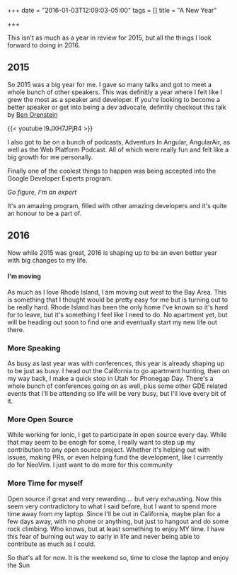 +++
date = "2016-01-03T12:09:03-05:00"
tags = []
title = "A New Year"

+++

This isn't as much as a year in review for 2015, but all the things I look forward to doing in 2016.

## 2015

So 2015 was a big year for me. I gave so many talks and got to meet a whole bunch of other speakers. This was definitly a year where I felt like I grew the most as a speaker and developer. If you're looking to become a better speaker or get into being a dev advocate, defintily checkout this talk by [Ben Orenstein](https://twitter.com/r00k)

{{< youtube l9JXH7JPjR4 >}}


I also got to be on a bunch of podcasts, Adventurs In Angular, AngularAir, as well as the Web Platform Podcast. All of which were really fun and felt like a big growth for me personally.

Finally one of the coolest things to happen was being accepted into the Google Developer Experts program.

_Go figure, I'm an expert_

It's an amazing program, filled with other amazing developers and it's quite an honour to be a part of.


## 2016

Now while 2015 was great, 2016 is shaping up to be an even better year with big changes to my life.

#### I'm moving

As much as I love Rhode Island, I am moving out west to the Bay Area. This is something that I thought would be pretty easy for me but is turning out to be really hard. Rhode Island has been the only home I've known so it's hard for to leave, but it's something I feel like I need to do. No apartment yet, but will be heading out soon to find one and eventually start my new life out there.

### More Speaking

As busy as last year was with conferences, this year is already shaping up to be just as busy. I head out the California to go apartment hunting, then on my way back, I make a quick stop in Utah for Phonegap Day. There's a whole bunch of conferences going on as well, plus some other GDE related events that I'll be attending so life will be very busy, but I'll love every bit of it.

### More Open Source

While working for Ionic, I get to participate in open source every day. While that may seem to be enogh for some, I really want to step up my contribution to any open source project. Whether it's helping out with issues, making PRs, or even helping fund the development, like I currently do for NeoVim. I just want to do more for this community

### More Time for myself

Open source if great and very rewarding.... but very exhausting. Now this seem very contradictory to what I said before, but I want to spend more time away from my laptop. Since I'll be out in California, maybe plan for a few days away, with no phone or anything, but just to hangout and do some rock climbing. Who knows, but at least something to enjoy MY time. I have this fear of burning out way to early in life and never being able to contribute as much as I could.


So that's all for now. It is the weekend so, time to close the laptop and enjoy the Sun
